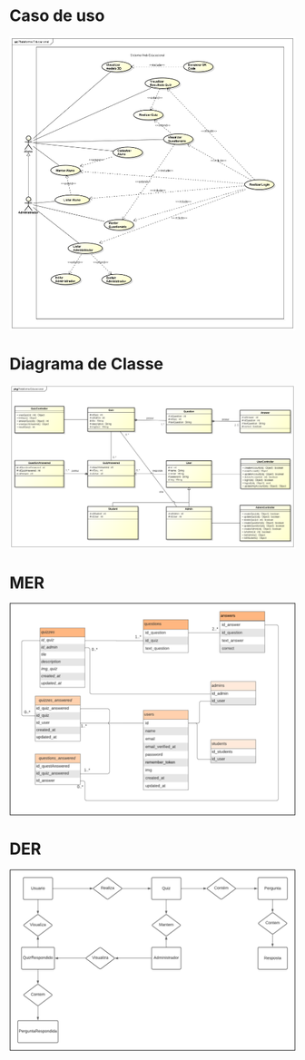 # Caso de uso
![alt text](<Caso de Uso.png>)

# Diagrama de Classe
![alt text](<Diagrama de Classe.png>)

# MER
![alt text](<DER e MER/MER.png>)

# DER
![alt text](<DER e MER/DER.png>)